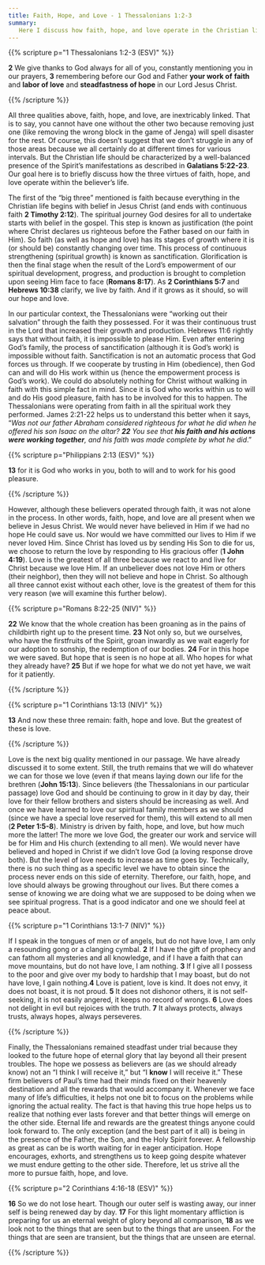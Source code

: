 ```yaml
---
title: Faith, Hope, and Love - 1 Thessalonians 1:2-3
summary: 
   Here I discuss how faith, hope, and love operate in the Christian life. 
---
```


{{% scripture p="1 Thessalonians 1:2-3 (ESV)" %}}  

**2** We give thanks to God always for all of you, constantly mentioning you in our prayers, **3** remembering before our God and Father **your work of** **faith** and **labor of love** and **steadfastness of hope** in our Lord Jesus Christ.                                 

{{% /scripture %}}  

All three qualities above, faith, hope, and love, are inextricably linked. That is to say, you cannot have one without the other two because removing just one (like removing the wrong block in the game of Jenga) will spell disaster for the rest. Of course, this doesn’t suggest that we don’t struggle in any of those areas because we all certainly do at different times for various intervals. But the Christian life should be characterized by a well-balanced presence of the Spirit’s manifestations as described in **Galatians 5:22-23**. Our goal here is to briefly discuss how the three virtues of faith, hope, and love operate within the believer’s life. 

The first of the “big three” mentioned is faith because everything in the Christian life begins with belief in Jesus Christ (and ends with continuous faith **2 Timothy 2:12**). The spiritual journey God desires for all to undertake starts with belief in the gospel. This step is known as justification (the point where Christ declares us righteous before the Father based on our faith in Him). So faith (as well as hope and love) has its stages of growth where it is (or should be) constantly changing over time. This process of continuous strengthening (spiritual growth) is known as sanctification. Glorification is then the final stage when the result of the Lord’s empowerment of our spiritual development, progress, and production is brought to completion upon seeing Him face to face (**Romans 8:17**). As **2 Corinthians 5:7** and **Hebrews 10:38** clarify, we live by faith. And if it grows as it should, so will our hope and love. 

In our particular context, the Thessalonians were “working out their salvation” through the faith they possessed. For it was their continuous trust in the Lord that increased their growth and production. Hebrews 11:6 rightly says that without faith, it is impossible to please Him. Even after entering God’s family, the process of sanctification (although it is God’s work) is impossible without faith. Sanctification is not an automatic process that God forces us through. If we cooperate by trusting in Him (obedience), then God can and will do His work within us (hence the empowerment process is God’s work). We could do absolutely nothing for Christ without walking in faith with this simple fact in mind. Since it is God who works within us to will and do His good pleasure, faith has to be involved for this to happen. The Thessalonians were operating from faith in all the spiritual work they performed. James 2:21-22 helps us to understand this better when it says, “*Was not our father Abraham considered righteous for what he did when he offered his son Isaac on the altar? **22** You see that **his faith and his actions were working together**, and his faith was made complete by what he did*.” 

{{% scripture p="Philippians 2:13 (ESV)" %}}  

**13** for it is God who works in you, both to will and to work for his good pleasure. 

{{% /scripture %}}  

However, although these believers operated through faith, it was not alone in the process. In other words, faith, hope, and love are all present when we believe in Jesus Christ. We would never have believed in Him if we had no hope He could save us. Nor would we have committed our lives to Him if we never loved Him. Since Christ has loved us by sending His Son to die for us, we choose to return the love by responding to His gracious offer (**1 John 4:19**). Love is the greatest of all three because we react to and live for Christ because we love Him. If an unbeliever does not love Him or others (their neighbor), then they will not believe and hope in Christ. So although all three cannot exist without each other, love is the greatest of them for this very reason (we will examine this further below). 

{{% scripture p="Romans 8:22-25 (NIV)" %}}  

**22** We know that the whole creation has been groaning as in the pains of childbirth right up to the present time. **23** Not only so, but we ourselves, who have the firstfruits of the Spirit, groan inwardly as we wait eagerly for our adoption to sonship, the redemption of our bodies. **24** For in this hope we were saved. But hope that is seen is no hope at all. Who hopes for what they already have? **25** But if we hope for what we do not yet have, we wait for it patiently.                          

{{% /scripture %}}  

{{% scripture p="1 Corinthians 13:13 (NIV)" %}}  

**13** And now these three remain: faith, hope and love. But the greatest of these is love. 

{{% /scripture %}}  

Love is the next big quality mentioned in our passage. We have already discussed it to some extent. Still, the truth remains that we will do whatever we can for those we love (even if that means laying down our life for the brethren (**John 15:13**). Since believers (the Thessalonians in our particular passage) love God and should be continuing to grow in it day by day, their love for their fellow brothers and sisters should be increasing as well. And once we have learned to love our spiritual family members as we should (since we have a special love reserved for them), this will extend to all men (**2 Peter 1:5-8**). Ministry is driven by faith, hope, and love, but how much more the latter! The more we love God, the greater our work and service will be for Him and His church (extending to all men). We would never have believed and hoped in Christ if we didn’t love God (a loving response drove both). But the level of love needs to increase as time goes by. Technically, there is no such thing as a specific level we have to obtain since the process never ends on this side of eternity. Therefore, our faith, hope, and love should always be growing throughout our lives. But there comes a sense of knowing we are doing what we are supposed to be doing when we see spiritual progress. That is a good indicator and one we should feel at peace about. 

{{% scripture p="1 Corinthians 13:1-7 (NIV)" %}}  

If I speak in the tongues of men or of angels, but do not have love, I am only a resounding gong or a clanging cymbal. **2** If I have the gift of prophecy and can fathom all mysteries and all knowledge, and if I have a faith that can move mountains, but do not have love, I am nothing. **3** If I give all I possess to the poor and give over my body to hardship that I may boast, but do not have love, I gain nothing.**4** Love is patient, love is kind. It does not envy, it does not boast, it is not proud. **5** It does not dishonor others, it is not self-seeking, it is not easily angered, it keeps no record of wrongs. **6** Love does not delight in evil but rejoices with the truth. **7** It always protects, always trusts, always hopes, always perseveres.                              

{{% /scripture %}}  

Finally, the Thessalonians remained steadfast under trial because they looked to the future hope of eternal glory that lay beyond all their present troubles. The hope we possess as believers are (as we should already know) not an “I think I will receive it,” but “I **know** I will receive it.” These firm believers of Paul’s time had their minds fixed on their heavenly destination and all the rewards that would accompany it. Whenever we face many of life’s difficulties, it helps not one bit to focus on the problems while ignoring the actual reality. The fact is that having this true hope helps us to realize that nothing ever lasts forever and that better things will emerge on the other side. Eternal life and rewards are the greatest things anyone could look forward to. The only exception (and the best part of it all) is being in the presence of the Father, the Son, and the Holy Spirit forever. A fellowship as great as can be is worth waiting for in eager anticipation. Hope encourages, exhorts, and strengthens us to keep going despite whatever we must endure getting to the other side. Therefore, let us strive all the more to pursue faith, hope, and love. 

{{% scripture p="2 Corinthians 4:16-18 (ESV)" %}}  

**16** So we do not lose heart. Though our outer self is wasting away, our inner self is being renewed day by day. **17** For this light momentary affliction is preparing for us an eternal weight of glory beyond all comparison, **18** as we look not to the things that are seen but to the things that are unseen. For the things that are seen are transient, but the things that are unseen are eternal.                                                

{{% /scripture %}}  

